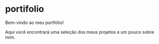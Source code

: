 # portifolio
Bem-vindo ao meu portfólio! 

Aqui você encontrará uma seleção dos meus projetos e um pouco sobre mim.

